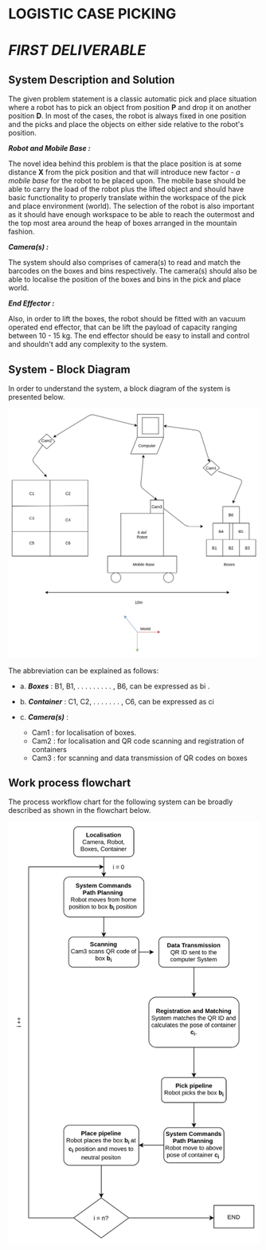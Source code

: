 # **LOGISTIC CASE PICKING**

# _FIRST DELIVERABLE_

## System Description and Solution

The given problem statement is a classic automatic pick and place situation where a robot has to pick an object from
position **P** and drop it on another position **D**. In most of the cases, the robot is always fixed in one position
and the picks and place the objects on either side relative to the robot's position.

**_Robot and Mobile Base :_**

The novel idea behind this problem is that the place position is at some distance **X** from the pick position and that
will introduce new factor - _a mobile base_ for the robot to be placed upon. The mobile base should be able to carry the
load of the robot plus the lifted object and should have basic functionality to properly translate within the workspace
of the pick and place environment (world). The selection of the robot is also important as it should have enough
workspace to be able to reach the outermost and the top most area around the heap of boxes arranged in the mountain
fashion.

**_Camera(s) :_**

The system should also comprises of camera(s) to read and match the barcodes on the boxes and bins respectively. The
camera(s) should also be able to localise the position of the boxes and bins in the pick and place world.

**_End Effector :_**

Also, in order to lift the boxes, the robot should be fitted with an vacuum operated end effector, that can be lift the
payload of capacity ranging between 10 - 15 kg. The end effector should be easy to install and control and shouldn't add
any complexity to the system.

## System - Block Diagram

In order to understand the system, a block diagram of the system is presented below.

![img.png](block_diagram.png)

The abbreviation can be explained as follows:
 
* a. **_Boxes_** : B1, B1, . . . . . . . . . , B6, can be expressed as bi .

* b. **_Container_** : C1, C2, . . . . . . . , C6, can be expressed as ci

* c. **_Camera(s)_** : 
  * Cam1 : for localisation of boxes.
  * Cam2 : for localisation and QR code scanning and registration of containers
  * Cam3 : for scanning and data transmission of QR codes on boxes

## Work process flowchart

The process workflow chart for the following system can be broadly described as shown in the 
flowchart below.

![Process Flowchart](process_flowchart.png)
